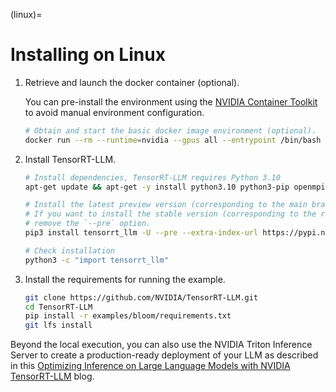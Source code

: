 (linux)=

# Installing on Linux

1. Retrieve and launch the docker container (optional).

    You can pre-install the environment using the [NVIDIA Container Toolkit](https://docs.nvidia.com/datacenter/cloud-native/container-toolkit) to avoid manual environment configuration.

    ```bash
    # Obtain and start the basic docker image environment (optional).
    docker run --rm --runtime=nvidia --gpus all --entrypoint /bin/bash -it nvidia/cuda:12.1.0-devel-ubuntu22.04
    ```

2. Install TensorRT-LLM.

    ```bash
    # Install dependencies, TensorRT-LLM requires Python 3.10
    apt-get update && apt-get -y install python3.10 python3-pip openmpi-bin libopenmpi-dev git

    # Install the latest preview version (corresponding to the main branch) of TensorRT-LLM.
    # If you want to install the stable version (corresponding to the release branch), please
    # remove the `--pre` option.
    pip3 install tensorrt_llm -U --pre --extra-index-url https://pypi.nvidia.com

    # Check installation
    python3 -c "import tensorrt_llm"
    ```

3. Install the requirements for running the example.

    ```bash
    git clone https://github.com/NVIDIA/TensorRT-LLM.git
    cd TensorRT-LLM
    pip install -r examples/bloom/requirements.txt
    git lfs install
    ```

Beyond the local execution, you can also use the NVIDIA Triton Inference Server to create a production-ready deployment of your LLM as described in this [Optimizing Inference on Large Language Models with NVIDIA TensorRT-LLM](https://developer.nvidia.com/blog/optimizing-inference-on-llms-with-tensorrt-llm-now-publicly-available/) blog.
